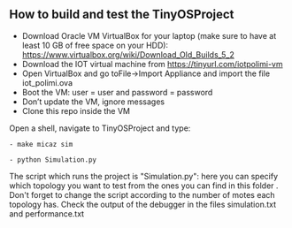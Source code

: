## How to build and test the TinyOSProject
- Download Oracle VM VirtualBox for your laptop (make sure to have at least 10 GB of free space on your HDD): https://www.virtualbox.org/wiki/Download_Old_Builds_5_2
- Download the IOT virtual machine from https://tinyurl.com/iotpolimi-vm
- Open VirtualBox and go toFile->Import Appliance and import the file iot_polimi.ova
- Boot the VM: user = user and password = password
- Don’t update the VM, ignore messages
- Clone this repo inside the VM

Open a shell, navigate to TinyOSProject and type:

    - make micaz sim
    
    - python Simulation.py

The script which runs the project is "Simulation.py": here you can specify which topology you want to test from the ones you can find in this folder . Don't forget to change the script according to the number of motes each topology has. Check the output of the debugger in the files simulation.txt and performance.txt
